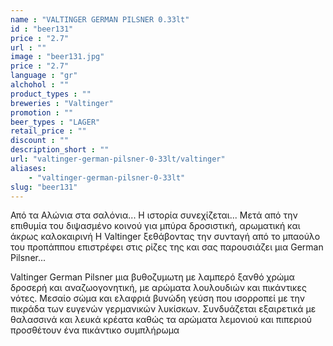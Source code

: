 ```yaml
---
name : "VALTINGER GERMAN PILSNER 0.33lt"
id : "beer131"
price : "2.7"
url : ""
image : "beer131.jpg"
price : "2.7"
language : "gr"
alchohol : ""
product_types : ""
breweries : "Valtinger"
promotion : ""
beer_types : "LAGER"
retail_price : ""
discount : ""
description_short : ""
url: "valtinger-german-pilsner-0-33lt/valtinger"
aliases: 
    - "valtinger-german-pilsner-0-33lt"
slug: "beer131"
---
```


Από τα Αλώνια στα σαλόνια... Η ιστορία συνεχίζεται... Μετά από την επιθυμία του διψασμένο κοινού για μπύρα δροσιστική, αρωματική και άκρως καλοκαιρινή Η Valtinger ξεθάβοντας την συνταγή από το μπαούλο του προπάππου επιστρέφει στις ρίζες της και σας παρουσιάζει μια German Pilsner...

Valtinger German Pilsner μια βυθοζυμωτη με λαμπερό ξανθό χρώμα δροσερή και αναζωογονητική, με αρώματα λουλουδιών και πικάντικες νότες. Μεσαίο σώμα και ελαφριά βυνώδη γεύση που ισορροπεί με την πικράδα των ευγενών γερμανικών λυκίσκων. Συνδυάζεται εξαιρετικά με θαλασσινά και λευκά κρέατα καθώς τα αρώματα λεμονιού και πιπεριού προσθέτουν ένα πικάντικο συμπλήρωμα